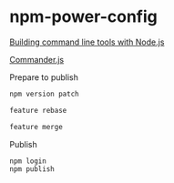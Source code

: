 # npm-power-config

[Building command line tools with Node.js](https://developer.atlassian.com/blog/2015/11/scripting-with-node/)

[Commander.js](https://github.com/tj/commander.js/)

Prepare to publish

```bash
npm version patch

feature rebase

feature merge
```

Publish

```bash
npm login
npm publish
```
